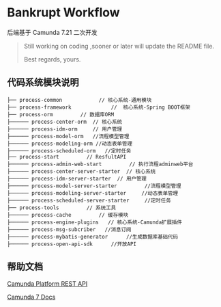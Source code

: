 # Bankrupt Workflow

后端基于 Camunda 7.21 二次开发

> Still working on coding ,sooner or later will update the README file. 
> 
> Best regards, yours.

## 代码系统模块说明
~~~
├── process-common            // 核心系统-通用模块
├── process-framework             //  核心系统-Spring BOOT框架
├── process-orm         // 数据库ORM
├────── process-center-orm  // 核心系统
├────── process-idm-orm     // 用户管理
├────── process-model-orm   //流程模型管理
├────── process-modeling-orm //动态表单管理
├────── process-scheduled-orm   //定时任务
├── process-start         // ResfultAPI
├────── process-admin-web-start         // 执行流程adminweb平台 
├────── process-center-server-starter  // 核心系统
├────── process-idm-server-starter  // 用户管理
├────── process-model-server-starter         //流程模型管理
├────── process-modeling-server-starter     //动态表单管理
├────── process-scheduled-server-starter     //定时任务   
├── process-tools         // 系统工具
├────── process-cache         // 缓存模块
├────── process-engine-plugins   // 核心系统-Camunda扩展插件
├────── process-msg-subcriber   //消息订阅
├────── process-mybatis-generator      //生成数据库基础代码 
├────── process-open-api-sdk      //开放API  
~~~

## 帮助文档

[Camunda Platform REST API](doc/Camunda%20Platform%20REST%20API.postman_collection.json)

[Camunda 7 Docs](https://docs.camunda.org/manual/7.21/)


